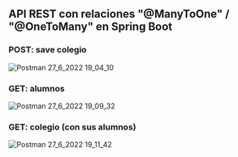 ## API REST con relaciones "@ManyToOne" / "@OneToMany" en Spring Boot
### POST: save colegio
![Postman 27_6_2022 19_04_10](https://user-images.githubusercontent.com/88462536/176048095-25bc8d31-c067-4afb-8523-abd2c12ffd7e.png)
### GET: alumnos
![Postman 27_6_2022 19_09_32](https://user-images.githubusercontent.com/88462536/176048186-2aed0c7c-e3c6-4a28-bc85-563932c13b53.png)
### GET: colegio (con sus alumnos)
![Postman 27_6_2022 19_11_42](https://user-images.githubusercontent.com/88462536/176048264-a86cb5f9-c0c0-45cd-ba5a-21bbe75135ba.png)
